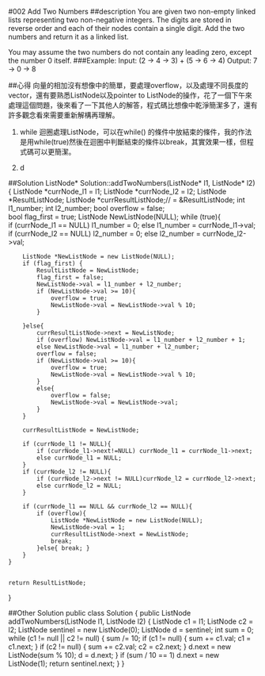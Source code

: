 #002 Add Two Numbers
##description
You are given two non-empty linked lists representing two non-negative integers. The digits are stored in reverse order and each of their nodes contain a single digit. Add the two numbers and return it as a linked list.

You may assume the two numbers do not contain any leading zero, except the number 0 itself.
###Example:
Input: (2 -> 4 -> 3) + (5 -> 6 -> 4)
Output: 7 -> 0 -> 8

##心得
向量的相加沒有想像中的簡單，要處理overflow，以及處理不同長度的vector，還有要熟悉ListNode以及pointer to ListNode的操作，花了一個下午來處理這個問題，後來看了一下其他人的解答，程式碼比想像中乾淨簡潔多了，還有許多觀念看來需要重新解構再理解。

1. while 迴圈處理ListNode，可以在while() 的條件中放結束的條件，我的作法是用while(true)然後在迴圈中判斷結束的條件以break，其實效果一樣，但程式碼可以更簡潔。

2. d 

##Solution
    ListNode* Solution::addTwoNumbers(ListNode* l1, ListNode* l2) {
    	ListNode *currNode_l1 = l1;
    	ListNode *currNode_l2 = l2;
    	ListNode *ResultListNode;
    	ListNode *currResultListNode;// = &ResultListNode;
    	int l1_number;
    	int l2_number;
    	bool overflow = false;	
    	bool flag_first = true;
    	ListNode NewListNode(NULL);
    	while (true){		
    		if (currNode_l1 == NULL) l1_number = 0; else l1_number = currNode_l1->val;
    		if (currNode_l2 == NULL) l2_number = 0; else l2_number = currNode_l2->val;		
		
		ListNode *NewListNode = new ListNode(NULL);
		if (flag_first) {
			ResultListNode = NewListNode;
			flag_first = false;
			NewListNode->val = l1_number + l2_number;
			if (NewListNode->val >= 10){
				overflow = true;
				NewListNode->val = NewListNode->val % 10;
			}

		}else{
			currResultListNode->next = NewListNode;
			if (overflow) NewListNode->val = l1_number + l2_number + 1;
			else NewListNode->val = l1_number + l2_number;
			overflow = false;
			if (NewListNode->val >= 10){
				overflow = true;
				NewListNode->val = NewListNode->val % 10;
			}
			else{
				overflow = false;
				NewListNode->val = NewListNode->val;
			}
		}

		currResultListNode = NewListNode;

		if (currNode_l1 != NULL){
			if (currNode_l1->next!=NULL) currNode_l1 = currNode_l1->next;
			else currNode_l1 = NULL;
		}
		if (currNode_l2 != NULL){
			if (currNode_l2->next != NULL)currNode_l2 = currNode_l2->next;
			else currNode_l2 = NULL;
		}
		
		if (currNode_l1 == NULL && currNode_l2 == NULL){
			if (overflow){
				ListNode *NewListNode = new ListNode(NULL);
				NewListNode->val = 1;				
				currResultListNode->next = NewListNode;
				break; 
			}else{ break; }
		}
	}


	return ResultListNode;
}

##Other Solution
    public class Solution {
    public ListNode addTwoNumbers(ListNode l1, ListNode l2) {
        ListNode c1 = l1;
        ListNode c2 = l2;
        ListNode sentinel = new ListNode(0);
        ListNode d = sentinel;
        int sum = 0;
        while (c1 != null || c2 != null) {
            sum /= 10;
            if (c1 != null) {
                sum += c1.val;
                c1 = c1.next;
            }
            if (c2 != null) {
                sum += c2.val;
                c2 = c2.next;
            }
            d.next = new ListNode(sum % 10);
            d = d.next;
        }
        if (sum / 10 == 1)
            d.next = new ListNode(1);
        return sentinel.next;
    }
    }
